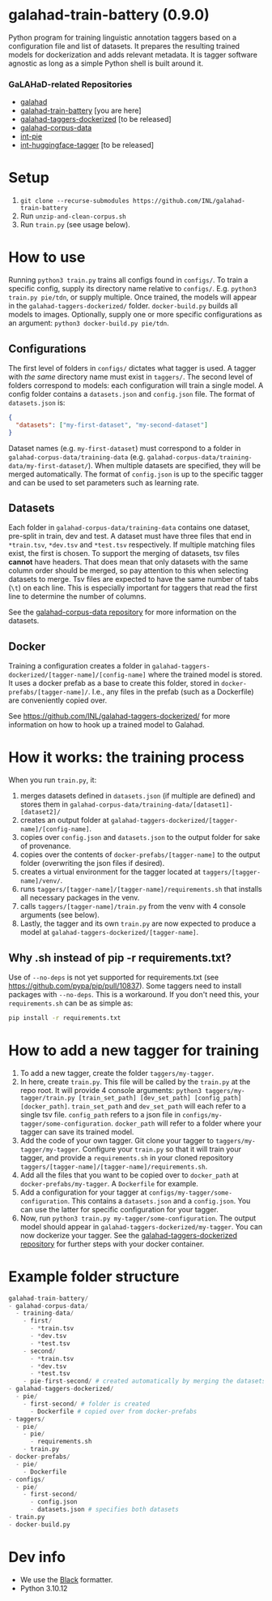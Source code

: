 # galahad-train-battery (0.9.0)
Python program for training linguistic annotation taggers based on a configuration file and list of datasets. It prepares the resulting trained models for dockerization and adds relevant metadata. It is tagger software agnostic as long as a simple Python shell is built around it.

### GaLAHaD-related Repositories
- [galahad](https://github.com/INL/galahad)
- [galahad-train-battery](https://github.com/INL/galahad-train-battery) [you are here]
- [galahad-taggers-dockerized](https://github.com/INL/galahad-taggers-dockerized) [to be released]
- [galahad-corpus-data](https://github.com/INL/galahad-corpus-data/)
- [int-pie](https://github.com/INL/int-pie)
- [int-huggingface-tagger](https://github.com/INL/huggingface-tagger) [to be released]

# Setup
1. `git clone --recurse-submodules https://github.com/INL/galahad-train-battery`
2. Run `unzip-and-clean-corpus.sh`
3. Run `train.py` (see usage below).

# How to use
Running `python3 train.py` trains all configs found in `configs/`. To train a specific config, supply its directory name relative to `configs/`. E.g. `python3 train.py pie/tdn`, or supply multiple. Once trained, the models will appear in the `galahad-taggers-dockerized/` folder. `docker-build.py` builds all models to images. Optionally, supply one or more specific configurations as an argument: `python3 docker-build.py pie/tdn`.

## Configurations
The first level of folders in `configs/` dictates what tagger is used. A tagger with *the same* directory name must exist in `taggers/`. The second level of folders correspond to models: each configuration will train a single model. A config folder contains a `datasets.json` and `config.json` file. The format of `datasets.json` is:

```json
{
  "datasets": ["my-first-dataset", "my-second-dataset"]
}
```

Dataset names (e.g. `my-first-dataset`) must correspond to a folder in `galahad-corpus-data/training-data` (e.g. `galahad-corpus-data/training-data/my-first-dataset/`). When multiple datasets are specified, they will be merged automatically. The format of `config.json` is up to the specific tagger and can be used to set parameters such as learning rate.

## Datasets
Each folder in `galahad-corpus-data/training-data` contains one dataset, pre-split in train, dev and test. A dataset must have three files that end in `*train.tsv`, `*dev.tsv` and `*test.tsv` respectively. If multiple matching files exist, the first is chosen. 
To support the merging of datasets, tsv files **cannot** have headers. That does mean that only datasets with the same column order should be merged, so pay attention to this when selecting datasets to merge. 
Tsv files are expected to have the same number of tabs (`\t`) on each line. This is especially important for taggers that read the first line to determine the number of columns.

See the [galahad-corpus-data repository](https://github.com/INL/galahad-corpus-data/) for more information on the datasets.

## Docker
Training a configuration creates a folder in `galahad-taggers-dockerized/[tagger-name]/[config-name]` where the trained model is stored. It uses a docker prefab as a base to create this folder, stored in `docker-prefabs/[tagger-name]/`. I.e., any files in the prefab (such as a Dockerfile) are conveniently copied over.

See https://github.com/INL/galahad-taggers-dockerized/ for more information on how to hook up a trained model to Galahad.

# How it works: the training process
When you run `train.py`, it:
1. merges datasets defined in `datasets.json` (if multiple are defined) and stores them in `galahad-corpus-data/training-data/[dataset1]-[dataset2]/`
2. creates an output folder at `galahad-taggers-dockerized/[tagger-name]/[config-name]`.
3. copies over `config.json` and `datasets.json` to the output folder for sake of provenance.
4. copies over the contents of `docker-prefabs/[tagger-name]` to the output folder (overwriting the json files if desired).
5. creates a virtual environment for the tagger located at `taggers/[tagger-name]/venv/`.
6. runs `taggers/[tagger-name]/[tagger-name]/requirements.sh` that installs all necessary packages in the venv.
7. calls `taggers/[tagger-name]/train.py` from the venv with 4 console arguments (see below).
8. Lastly, the tagger and its own `train.py` are now expected to produce a model at `galahad-taggers-dockerized/[tagger-name]`.

## Why .sh instead of pip -r requirements.txt?
Use of `--no-deps` is not yet supported for requirements.txt (see https://github.com/pypa/pip/pull/10837). Some taggers need to install packages with `--no-deps`. This is a workaround.
If you don't need this, your `requirements.sh` can be as simple as:
```sh
pip install -r requirements.txt
```

# How to add a new tagger for training
1. To add a new tagger, create the folder `taggers/my-tagger`.
2. In here, create `train.py`. This file will be called by the `train.py` at the repo root. It will provide 4 console arguments: `python3 taggers/my-tagger/train.py [train_set_path] [dev_set_path] [config_path] [docker_path]`. `train_set_path` and `dev_set_path` will each refer to a single tsv file. `config_path` refers to a json file in `configs/my-tagger/some-configuration`. `docker_path` will refer to a folder where your tagger can save its trained model.
3. Add the code of your own tagger. Git clone your tagger to `taggers/my-tagger/my-tagger`. Configure your `train.py` so that it will train your tagger, and provide a `requirements.sh` in your cloned repository `taggers/[tagger-name]/[tagger-name]/requirements.sh`.
4. Add all the files that you want to be copied over to `docker_path` at `docker-prefabs/my-tagger`. A `Dockerfile` for example.
5. Add a configuration for your tagger at `configs/my-tagger/some-configuration`. This contains a `datasets.json` and a `config.json`. You can use the latter for specific configuration for your tagger.
6. Now, run `python3 train.py my-tagger/some-configuration`. The output model should appear in `galahad-taggers-dockerized/my-tagger`. You can now dockerize your tagger. See the [galahad-taggers-dockerized repository](https://github.com/INL/galahad-taggers-dockerized) for further steps with your docker container.

# Example folder structure
```python
galahad-train-battery/
- galahad-corpus-data/
  - training-data/
    - first/
      - *train.tsv
      - *dev.tsv
      - *test.tsv
    - second/
      - *train.tsv
      - *dev.tsv
      - *test.tsv
    - pie-first-second/ # created automatically by merging the datasets
- galahad-taggers-dockerized/
  - pie/
    - first-second/ # folder is created
      - Dockerfile # copied over from docker-prefabs
- taggers/
  - pie/ 
    - pie/
      - requirements.sh
    - train.py
- docker-prefabs/
  - pie/
    - Dockerfile
- configs/
  - pie/
    - first-second/
      - config.json
      - datasets.json # specifies both datasets
- train.py
- docker-build.py
```

# Dev info
- We use the [Black](https://black.readthedocs.io/en/stable/index.html) formatter.
- Python 3.10.12
